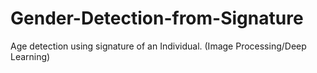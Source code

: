 # Gender-Detection-from-Signature
Age detection using signature of an Individual. (Image Processing/Deep Learning)
